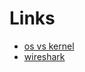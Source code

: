 ﻿# Links

- [os vs kernel](https://www.geeksforgeeks.org/difference-between-operating-system-and-kernel)
- [wireshark](https://opensource.com/article/20/1/wireshark-linux-tshark)
